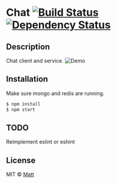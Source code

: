 # Chat [![Build Status][travis-image]][travis-url] [![Dependency Status][daviddm-image]][daviddm-url]
> 
## Description
Chat client and service.
![Demo](https://github.com/mgarber93/Chat/blob/master/assets/chat.gif "Demo Gif 1")
## Installation
Make sure mongo and redis are running.
```sh
$ npm install 
$ npm start
```

## TODO
Reimplement eslint or eshint
## License

MIT © [Matt](mattgarb.com)


[travis-image]: https://travis-ci.org/mgarber93/Chat.svg?branch=master
[travis-url]: https://travis-ci.org/mgarber93/Chat
[daviddm-image]: https://david-dm.org/mgarber93/Chat.svg?theme=shields.io
[daviddm-url]: https://david-dm.org/mgarber93/Chat
